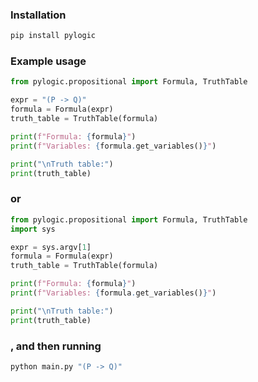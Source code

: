 ### Installation

```bash
pip install pylogic
```

### Example usage

```python
from pylogic.propositional import Formula, TruthTable

expr = "(P -> Q)"
formula = Formula(expr)
truth_table = TruthTable(formula)

print(f"Formula: {formula}")
print(f"Variables: {formula.get_variables()}")

print("\nTruth table:")
print(truth_table)
```

### or

```python
from pylogic.propositional import Formula, TruthTable
import sys

expr = sys.argv[1]
formula = Formula(expr)
truth_table = TruthTable(formula)

print(f"Formula: {formula}")
print(f"Variables: {formula.get_variables()}")

print("\nTruth table:")
print(truth_table)
```

### , and then running

```bash
python main.py "(P -> Q)"
```
